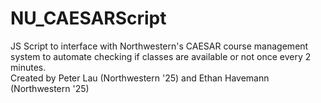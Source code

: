 # NU_CAESARScript

JS Script to interface with Northwestern's CAESAR course management system to automate checking if classes are available or not once every 2 minutes.  
Created by Peter Lau (Northwestern '25) and Ethan Havemann (Northwestern '25)

